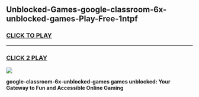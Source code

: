 
## Unblocked-Games-google-classroom-6x-unblocked-games-Play-Free-1ntpf
<h3>
<a href="https://premium76.site?title=google-classroom-6x-unblocked-games&ref=12A">CLICK TO PLAY</a></h3>
<hr>

<h3>
<a href="https://premium76.site?title=google-classroom-6x-unblocked-games&ref=12A">CLICK 2 PLAY</a>
  
</h3>

<a href="https://premium76.site?title=google-classroom-6x-unblocked-games&ref=12A"><img src="https://clearcache.store/games.png"></a>


**google-classroom-6x-unblocked-games games unblocked: Your Gateway to Fun and Accessible Online Gaming**
